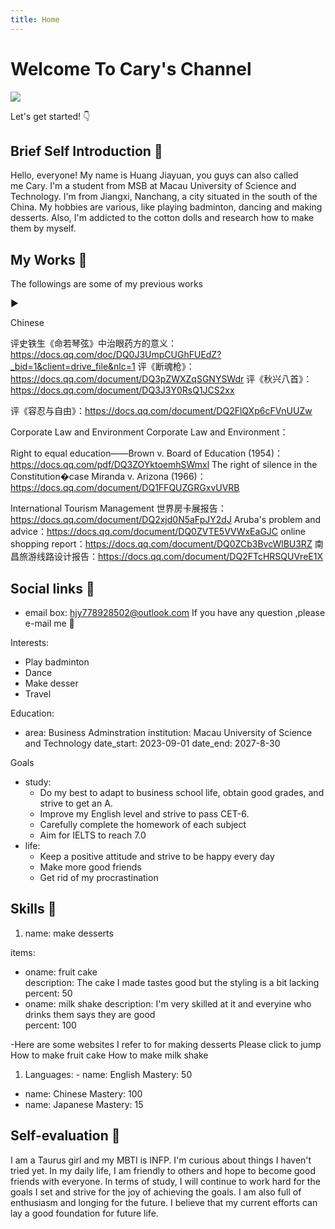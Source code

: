 ```yaml
---
title: Home
---
```



# Welcome To Cary's Channel



![](/img/1.png)


Let's get started! 👇


## Brief Self Introduction 🧡


<div>
    Hello, everyone!
My name is Huang Jiayuan, you guys can also called me Cary.
I'm a student from MSB at Macau University of Science and Technology.
I'm from Jiangxi, Nanchang, a city situated in the south of the China.
My hobbies are various, like playing badminton, dancing and making desserts.
Also, I'm addicted to the cotton dolls and research how to make them by myself.

 </div>


 ## My Works 💛


 The followings are some of my previous works


 ▶

 Chinese


评史铁生《命若琴弦》中治眼药方的意义：https://docs.qq.com/doc/DQ0J3UmpCUGhFUEdZ?_bid=1&client=drive_file&nlc=1
评《断魂枪》：https://docs.qq.com/document/DQ3pZWXZqSGNYSWdr
评《秋兴八首》：https://docs.qq.com/document/DQ3J3Y0RsQ1JCS2xx

评《容忍与自由》：https://docs.qq.com/document/DQ2FlQXp6cFVnUUZw

Corporate Law and Environment
Corporate Law and Environment：


Right to equal education——Brown v. Board of Education (1954)：https://docs.qq.com/pdf/DQ3ZOYktoemhSWmxl
The right of silence in the Constitution�case Miranda v. Arizona (1966)：https://docs.qq.com/document/DQ1FFQUZGRGxvUVRB


International Tourism Management
世界房卡展报告：https://docs.qq.com/document/DQ2xjd0N5aFpJY2dJ
Aruba's problem and advice：https://docs.qq.com/document/DQ0ZVTE5VVWxEaGJC
online shopping report：https://docs.qq.com/document/DQ0ZCb3BvcWlBU3RZ
南昌旅游线路设计报告：https://docs.qq.com/document/DQ2FTcHRSQUVreE1X



## Social links 💚

* email box: hjy778928502@outlook.com
If you have any question ,please e-mail me 💬


Interests:

* Play badminton
* Dance
* Make desser
* Travel
  
Education:

* area: Business Adminstration
institution: Macau University of Science and Technology
date_start: 2023-09-01
date_end: 2027-8-30

Goals

* study:
  * Do my best to adapt to business school life, obtain good grades, and strive to get an A.
  * Improve my English level and strive to pass CET-6.
  * Carefully complete the homework of each subject
  * Aim for IELTS to reach 7.0
* life:
  *  Keep a positive attitude and strive to be happy every day
  *  Make more good friends
  *  Get rid of my procrastination
  

## Skills 💙

1. name: make desserts
   
items:
 * oname: fruit cake <br />description: The cake I made tastes good but the styling is a bit lacking <br />  percent: 50
 * oname: milk shake description: I'm very skilled at it and everyine who drinks them says they are good <br /> percent: 100



-Here are some websites I refer to for making desserts
 Please click to jump
How to make fruit cake
How to make milk shake

1. Languages: - name: English
Mastery: 50
- name: Chinese
Mastery: 100
- name: Japanese
Mastery: 15


## Self-evaluation 💜

I am a Taurus girl and my MBTI is INFP. I'm curious about things I haven't tried yet. In my daily life, I am friendly to others and hope to become good friends with everyone. In terms of study, I will continue to work hard for the goals I set and strive for the joy of achieving the goals. I am also full of enthusiasm and longing for the future. I believe that my current efforts can lay a good foundation for future life.